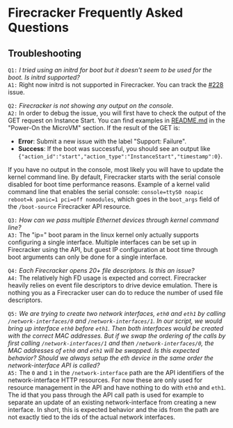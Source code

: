 # Firecracker Frequently Asked Questions

## Troubleshooting

`Q1:`
*I tried using an initrd for boot but it doesn't seem to be used for the boot.
Is initrd supported?*  
`A1:`
Right now initrd is not supported in Firecracker. You can track the
[#228](https://github.com/aws/PRIVATE-firecracker/issues/208) issue.

`Q2:`
*Firecracker is not showing any output on the console.*  
`A2:`
In order to debug the issue, you will first have to check the output of the GET
request on Instance Start. You can find examples in
[README.md](https://github.com/aws/PRIVATE-firecracker/blob/master/README.md) in
the "Power-On the MicroVM" section. If the result of the GET is:  

- **Error**: Submit a new issue with the label "Support: Failure".
- **Success**: If the boot was successful, you should see an output like
  `{"action_id":"start","action_type":"InstanceStart","timestamp":0}`.

If you have no output in the console, most likely you will have to update the
kernel command line. By default, Firecracker starts with the serial console
disabled for boot time performance reasons. Example of a kernel valid command
line that enables the serial console:
`console=ttyS0 noapic reboot=k panic=1 pci=off nomodules`, which goes in the
`boot_args` field of the `/boot-source` Firecracker API resource.

`Q3:`
*How can we pass multiple Ethernet devices through kernel command line?*  
`A3:`
The "ip=" boot param in the linux kernel only actually supports configuring a
single interface. Multiple interfaces can be set up in Firecracker using the
API, but guest IP configuration at boot time through boot arguments can only be
done for a single interface.

`Q4:`
*Each Firecracker opens 20+ file descriptors. Is this an issue?*  
`A4:`
The relatively high FD usage is expected and correct. Firecracker heavily relies
on event file descriptors to drive device emulation. There is nothing you as a
Firecracker user can do to reduce the number of used file descriptors.

`Q5:`
*We are trying to create two network interfaces, `eth0` and `eth1` by calling
`/network-interfaces/0` and `/network-interfaces/1`. In our script, we would
bring up interface `eth0` before `eth1`. Then both interfaces would be created
with the correct MAC addresses. But if we swap the ordering of the calls by
first calling `/network-interfaces/1` and then `/network-interfaces/0`, the MAC
addresses of `eth0` and `eth1` will be swapped. Is this expected behavior?
Should we always setup the eth device in the same order the network-interface
API is called?*  
`A5:`
The `0` and `1` in the `/network-interface` path are the API identifiers of the
network-interface HTTP resources. For now these are only used for resource
management in the API and have nothing to do with `eth0` and `eth1`. The id that
you pass through the API call path is used for example to separate an update of
an existing network-interface from creating a new interface. In short, this is
expected behavior and the ids from the path are not exactly tied to the ids of
the actual network interfaces.
